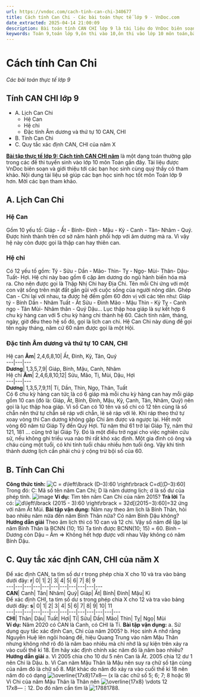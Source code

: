 ```yaml
---
url: https://vndoc.com/cach-tinh-can-chi-340677
title: Cách tính Can Chi - Các bài toán thực tế lớp 9 - VnDoc.com
date_extracted: 2025-04-14 21:00:09
description: Bài toán tính CAN CHI lớp 9 là tài liệu do VnDoc biên soạn giúp các bạn học sinh ôn tập, củng cố thêm kiến thức về Toán thực tế 9 để làm tốt đề tuyển sinh lớp 10 môn Toán sắp tới.
keywords: Toán 9,toán lớp 9,ôn thi vào 10,ôn thi vào lớp 10 môn toán,bài toán thực tế,toán thực tế 9,toán thực tế,bai toan thuc te,bai toan thuc te lop 9,bài toán thực tế lớp 9,các bài toán thực tế lớp 9,Bài toán tính CAN CHI lớp 9,Tính CAN CHI lớp 9,cách tính can chi,can chi,hệ can chi,lịch can chi,hệ can,tính can chi,10 can 12 chi,10 can chi,thứ tự 10 can chi
---
```


# Cách tính Can Chi
 _Các bài toán thực tế lớp 9_
## Tính CAN CHI lớp 9
  * A. Lịch Can Chi
    * Hệ Can
    * Hệ chi
    * Đặc tính Âm dương và thứ tự 10 CAN, CHI
  * B. Tính Can Chi
  * C. Quy tắc xác định CAN, CHI của năm X

[**Bài tập thực tế lớp 9: Cách tính CAN CHI năm**](<https://vndoc.com/cach-tinh-can-chi-340677>) là một dạng toán thường gặp trong các đề thi tuyển sinh vào lớp 10 môn Toán gần đây. Tài liệu được VnDoc biên soạn và giới thiệu tới các bạn học sinh cùng quý thầy cô tham khảo. Nội dung tài liệu sẽ giúp các bạn học sinh học tốt môn Toán lớp 9 hơn. Mời các bạn tham khảo.
## A. Lịch Can Chi
### Hệ Can
Gồm 10 yếu tố: Giáp - Ất - Bính- Đinh - Mậu - Kỷ - Canh - Tân- Nhâm - Quý. Được hình thành trên cơ sở năm hành phối hợp với âm dương mà ra. Vì vậy hệ này còn được gọi là thập can hay thiên can.
### Hệ chi
Có 12 yếu tố gồm: Tý - Sửu - Dần - Mão- Thìn- Tỵ - Ngọ- Mùi- Thân- Dậu- Tuất- Hợi. Hệ chi này bao gồm 6 cặp âm dương do ngũ hành biến hóa mà ra. Cho nên được gọi là Thập Nhị Chi hay Địa Chi. Tên mỗi Chi ứng với một con vật sống trên mặt đất gần gũi với cuộc sống của người nông dân.
Ghép Can - Chi lại với nhau, ta được hệ đếm gồm 60 đơn vị với các tên như: Giáp tý - Bính Dần - Nhâm Tuất - Ất Sửu - Đinh Mão - Mậu Thìn - Kỷ Tỵ - Canh ngọ - Tân Mùi- Nhâm thân - Quý Dậu...
Lục thập hoa giáp là sự kết hợp 6 chu kỳ hàng can với 5 chu kỳ hàng chi thành hệ 60. Cách tính năm, tháng, ngày, giờ đều theo hệ số đó, gọi là lịch can chi.
Hệ Can Chi này dùng để gọi tên ngày tháng, năm cứ 60 năm được gọi là một Hội.
### Đặc tính Âm dương và thứ tự 10 CAN, CHI
Hệ can
**Âm**|  2,4,6,8,10| Ất, Đinh, Kỷ, Tân, Quý  
---|---|---  
**Dương**|  1,3,5,7,9| Giáp, Bính, Mậu, Canh, Nhâm  
Hệ chi
**Âm**|  2,4,6,8,10,12| Sửu, Mão, Tị, Mùi, Dậu, Hợi  
---|---|---  
**Dương**|  1,3,5,7,9,11| Tí, Dần, Thìn, Ngọ, Thân, Tuất  
Có 6 chu kỳ hàng can tức là có 6 giáp mà mỗi chu kỳ hàng can hay mỗi giáp gồm 10 can \(đó là: Giáp, Ất, Bính, Đinh, Mậu, Kỷ, Canh, Tân, Nhâm, Quý\) nên gọi là lục thập hoa giáp.
Vì số Can có 10 tên và số chi có 12 tên cùng là số chẵn nên thứ tự chẵn sẽ ráp với chẵn, lẻ sẽ ráp với lẻ. Khi ráp theo thứ tự xoay vòng thì Can dương không gặp Chi âm được và ngược lại.
Hết một vòng 60 năm từ Giáp Tý đến Quý Hợi. Từ năm thứ 61 trở lại Giáp Tý, năm thứ 121, 181 ... cũng trở lại Giáp Tý. Đó là một điều trở ngại cho việc nghiên cứu sử, nếu không ghi triều vua nào thì rất khó xác định. Một gia đình có ông và cháu cùng một tuổi, có khi tính tuổi cháu nhiều hơn tuổi ông. Vậy khi tính thành dương lịch cần phải chú ý cộng trừ bội số của 60.
## B. Tính Can Chi
**Công thức tính:**
![C = d\\left\\lbrack \(D–3\):60
\\right\\rbrack](https://i.vdoc.vn/data/image/blank.png) C=d\[\(D–3\):60\]
Trong đó: C: Mã số tên năm Can Chi; D là năm dương lịch; d là số dư của phép tính.
![image](https://i.vdoc.vn/data/image/2025/04/11/cach-tinh-can-chi-1.jpg)
**Ví dụ:** Tìm tên năm Can Chi của năm 2015?
**Trả lời**
Ta có: ![d\\left\\lbrack \(2015 - 3\):60
\\right\\rbrack = 32](https://i.vdoc.vn/data/image/blank.png)d\[\(2015−3\):60\]=32 ứng với năm Ất Mùi.
**Bài tập vận dụng:** Năm nay theo âm lịch là Bính Thân, hỏi bao nhiêu năm nữa đến năm Bính Thân nữa? Có năm Bính Dậu không?
**Hướng dẫn giải**
Theo âm lịch thì có 10 can và 12 chi.
Vậy số năm để lặp lại năm Bính Thân là BCNN \(10; 15\)
Ta tính được BCNN\(10; 15\) = 60.
Bính – Dương còn Dậu – Âm => Không hết hợp được với nhau
Vậy không có năm Bính Dậu.
## C. Quy tắc xác định CAN, CHI của năm X
Để xác định CAN, ta tìm số dư r trong phép chia X cho 10 và tra vào bảng dưới đây:
**r**|  0| 1| 2| 3| 4| 5| 6| 7| 8| 9  
---|---|---|---|---|---|---|---|---|---|---  
**CAN**|  Canh| Tân| Nhâm| Quý| Giáp| Ất| Bính| Đinh| Mậu| Kỉ  
Để xác định CHI, ta tìm số dư s trong phép chia X cho 12 và tra vào bảng dưới đây:
**s**|  0| 1| 2| 3| 4| 5| 6| 7| 8| 9| 10| 11  
---|---|---|---|---|---|---|---|---|---|---|---|---  
**CHI**|  Thân| Dậu| Tuất| Hợi| Tí| Sửu| Dần| Mão| Thìn| Tỵ| Ngọ| Mùi  
**Ví dụ:** Năm 2020 có CAN là Canh, có CHI là Tí.
**Bài tập vận dụng:**
a. Sử dụng quy tắc xác định Can, Chi của năm 2005?
b. Học sinh A nhớ rằng Nguyễn Huệ lên ngôi hoàng đế, hiệu Quang Trung vào năm Mậu Thân nhưng không nhớ rõ đó là năm bao nhiêu mà chỉ nhớ là sự kiện trên xảy ra vào cuối thế kỉ 18. Em hãy xác định chính xác năm đó là năm bao nhiêu?
**Hướng dẫn giải**
a. Vì 2005 chia cho 10 dư 5 nên Can là Ất.
2005 chia 12 dư 1 nên Chi là Dậu.
b. Vì Can năm Mậu Thân là Mậu nên suy ra chữ số tận cùng của năm đó là chữ số 8. Mặt khác do năm đó xảy ra vào cuối thế kỉ 18 nên năm đó có dạng ![\\overline{17x8}](https://i.vdoc.vn/data/image/blank.png)17x8― \(x là các chữ số 5; 6; 7; 8 hoặc 9\)
Vì Chi của năm Mậu Thân là Thân nên ![\\overline{17x8} \\vdots 12](https://i.vdoc.vn/data/image/blank.png)17x8―⋮12.
Do đó năm cần tìm là ![1788](https://i.vdoc.vn/data/image/blank.png)1788.
